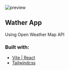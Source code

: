 ![preview](https://user-images.githubusercontent.com/92260849/194760552-ef0adf98-9c4c-4cc3-8398-3e13b901041b.png)
## Wather App
Using Open Weather Map API
### Built with:
- [Vite | React](https://vitejs.dev/)
- [Tailwindcss](https://tailwindcss.com/)
